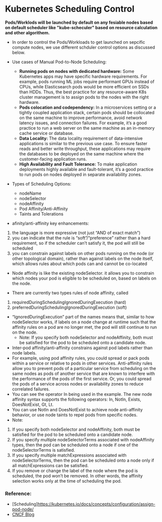 # Kubernetes Scheduling Control
**Pods/Worklods will be launched by default on any fesiable nodes based on default scheduler like "kube-scheculer" based on resource calculation and other algorithem.**
- In order to control the Pods/Workloads to get launched on sepcific compute nodes, we use different schduler control options as discussed below.
- Use cases of Manual Pod-to-Node Scheduling:
  - **Running pods on nodes with dedicated hardware:** Some Kubernetes apps may have specific hardware requirements. For example, pods running ML jobs require performant GPUs instead of CPUs, while Elasticsearch pods would be more efficient on SSDs than HDDs. Thus, the best practice for any resource-aware K8s cluster management is to assign pods to the nodes with the right hardware.
  - **Pods colocation and codependency:** In a microservices setting or a tightly coupled application stack, certain pods should be collocated on the same machine to improve performance, avoid network latency issues, and connection failures. For example, it’s a good practice to run a web server on the same machine as an in-memory cache service or database.
  - **Data Locality:** The data locality requirement of data-intensive applications is similar to the previous use case. To ensure faster reads and better write throughput, these applications may require the databases to be deployed on the same machine where the customer-facing application runs.
  - **High Availability and Fault Tolerance:** To make application deployments highly available and fault-tolerant, it’s a good practice to run pods on nodes deployed in separate availability zones.
- Types of Scheduling Options:
  - nodeName
  - nodeSelector
  - nodeAffinity
  - Pod Affinity/Anti-Affinity
  - Taints and Tolerations

- afinity/anti-affinity key enhancements:
1. the language is more expressive (not just “AND of exact match”)
2. you can indicate that the rule is “soft”/“preference” rather than a hard requirement, so if the scheduler can’t satisfy it, the pod will still be scheduled
3. you can constrain against labels on other pods running on the node (or other topological domain), rather than against labels on the node itself, which allows rules about which pods can and cannot be co-located

- Node affinity is like the existing nodeSelector. it allows you to constrain which nodes your pod is eligible to be scheduled on, based on labels on the node.

- There are currently two types rules of node affinity, called
1. requiredDuringSchedulingIgnoredDuringExecution (hard)
2. preferredDuringSchedulingIgnoredDuringExecution (soft)

- “IgnoredDuringExecution” part of the names means that, similar to how nodeSelector works, if labels on a node change at runtime such that the affinity rules on a pod are no longer met, the pod will still continue to run on the node.
  - Note: If you specify both nodeSelector and nodeAffinity, both must be satisfied for the pod to be scheduled onto a candidate node.
- Inter-pod affinity/anti-affinity constrains against pod labels rather than node labels.
- For example, using pod affinity rules, you could spread or pack pods within a service or relative to pods in other services. Anti-affinity rules allow you to prevent pods of a particular service from scheduling on the same nodes as pods of another service that are known to interfere with the performance of the pods of the first service. Or, you could spread the pods of a service across nodes or availability zones to reduce correlated failures.
- You can see the operator In being used in the example. The new node affinity syntax supports the following operators: In, NotIn, Exists, DoesNotExist, Gt, Lt.
- You can use NotIn and DoesNotExist to achieve node anti-affinity behavior, or use node taints to repel pods from specific nodes.
- Note:
1. If you specify both nodeSelector and nodeAffinity, both must be satisfied for the pod to be scheduled onto a candidate node.
2. If you specify multiple nodeSelectorTerms associated with nodeAffinity types, then the pod can be scheduled onto a node if one of the nodeSelectorTerms is satisfied.
3. If you specify multiple matchExpressions associated with nodeSelectorTerms, then the pod can be scheduled onto a node only if all matchExpressions can be satisfied.
4. If you remove or change the label of the node where the pod is scheduled, the pod won’t be removed. In other words, the affinity selection works only at the time of scheduling the pod.

### Reference:
- [Scheduling]https://kubernetes.io/docs/concepts/configuration/assign-pod-node/
- [CNCF Blog](https://www.cncf.io/blog/2021/07/27/advanced-kubernetes-pod-to-node-scheduling/)